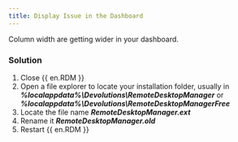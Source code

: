 ```yaml
---
title: Display Issue in the Dashboard
---
```

Column width are getting wider in your dashboard.
### Solution
1. Close {{ en.RDM }}
1. Open a file explorer to locate your installation folder, usually in ***%localappdata%\Devolutions\RemoteDesktopManager*** or ***%localappdata%\Devolutions\RemoteDesktopManagerFree***
1. Locate the file name ***RemoteDesktopManager.ext***
1. Rename it ***RemoteDesktopManager.old***
1. Restart {{ en.RDM }}
